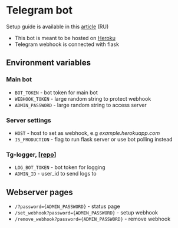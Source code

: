 # Telegram bot

Setup guide is available in this [article](https://habr.com/ru/post/549178/) (RU)

- This bot is meant to be hosted on [Heroku](https://www.heroku.com/home)
- Telegram webhook is connected with flask

## Environment variables

### Main bot
- `BOT_TOKEN` - bot token for main bot
- `WEBHOOK_TOKEN` - large random string to protect webhook
- `ADMIN_PASSWORD` - large random string to access server

### Server settings
- `HOST` - host to set as webhook, e.g *example.herokuapp.com*
- `IS_PRODUCTION` - flag to run flask server or use bot polling instead

### Tg-logger, [[repo]](https://github.com/otter18/tg_logger)
- `LOG_BOT_TOKEN` - bot token for logging
- `ADMIN_ID` - user_id to send logs to


## Webserver pages
- `/?password={ADMIN_PASSWORD}` - status page
- `/set_webhook?password={ADMIN_PASSWORD}` - setup webhook
- `/remove_webhook?password={ADMIN_PASSWORD}` - remove webhook
